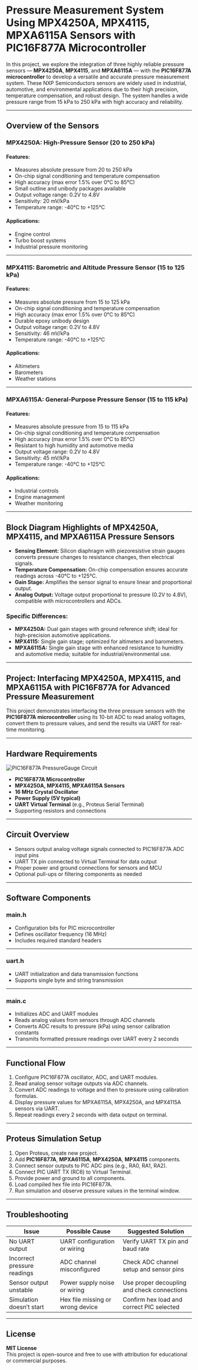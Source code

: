 # Pressure Measurement System Using MPX4250A, MPX4115, MPXA6115A Sensors with PIC16F877A Microcontroller

In this project, we explore the integration of three highly reliable pressure sensors — **MPX4250A**, **MPX4115**, and **MPXA6115A** — with the **PIC16F877A microcontroller** to develop a versatile and accurate pressure measurement system. These NXP Semiconductors sensors are widely used in industrial, automotive, and environmental applications due to their high precision, temperature compensation, and robust design. The system handles a wide pressure range from 15 kPa to 250 kPa with high accuracy and reliability.

---

## Overview of the Sensors
### MPX4250A: High-Pressure Sensor (20 to 250 kPa)

#### Features:
- Measures absolute pressure from 20 to 250 kPa  
- On-chip signal conditioning and temperature compensation  
- High accuracy (max error 1.5% over 0°C to 85°C)  
- Small outline and unibody packages available  
- Output voltage range: 0.2V to 4.8V  
- Sensitivity: 20 mV/kPa  
- Temperature range: -40°C to +125°C  

#### Applications:
- Engine control  
- Turbo boost systems  
- Industrial pressure monitoring  

---

### MPX4115: Barometric and Altitude Pressure Sensor (15 to 125 kPa)
#### Features:
- Measures absolute pressure from 15 to 125 kPa  
- On-chip signal conditioning and temperature compensation  
- High accuracy (max error 1.5% over 0°C to 85°C)  
- Durable epoxy unibody design  
- Output voltage range: 0.2V to 4.8V  
- Sensitivity: 46 mV/kPa  
- Temperature range: -40°C to +125°C  

#### Applications:
- Altimeters  
- Barometers  
- Weather stations  

---

### MPXA6115A: General-Purpose Pressure Sensor (15 to 115 kPa)
#### Features:
- Measures absolute pressure from 15 to 115 kPa  
- On-chip signal conditioning and temperature compensation  
- High accuracy (max error 1.5% over 0°C to 85°C)  
- Resistant to high humidity and automotive media  
- Output voltage range: 0.2V to 4.8V  
- Sensitivity: 45 mV/kPa  
- Temperature range: -40°C to +125°C  

#### Applications:
- Industrial controls  
- Engine management  
- Weather monitoring  

---

## Block Diagram Highlights of MPX4250A, MPX4115, and MPXA6115A Pressure Sensors

- **Sensing Element:** Silicon diaphragm with piezoresistive strain gauges converts pressure changes to resistance changes, then electrical signals.  
- **Temperature Compensation:** On-chip compensation ensures accurate readings across -40°C to +125°C.  
- **Gain Stage:** Amplifies the sensor signal to ensure linear and proportional output.  
- **Analog Output:** Voltage output proportional to pressure (0.2V to 4.8V), compatible with microcontrollers and ADCs.

### Specific Differences:
- **MPX4250A:** Dual gain stages with ground reference shift; ideal for high-precision automotive applications.  
- **MPX4115:** Single gain stage; optimized for altimeters and barometers.  
- **MPXA6115A:** Single gain stage with enhanced resistance to humidity and automotive media; suitable for industrial/environmental use.

---

## Project: Interfacing MPX4250A, MPX4115, and MPXA6115A with PIC16F877A for Advanced Pressure Measurement

This project demonstrates interfacing the three pressure sensors with the **PIC16F877A microcontroller** using its 10-bit ADC to read analog voltages, convert them to pressure values, and send the results via UART for real-time monitoring.

---

## Hardware Requirements
![PIC16F877A PressureGauge Circuit](circuit.png)

- **PIC16F877A Microcontroller**  
- **MPX4250A, MPX4115, MPXA6115A Sensors**  
- **16 MHz Crystal Oscillator**  
- **Power Supply (5V typical)**  
- **UART Virtual Terminal** (e.g., Proteus Serial Terminal)  
- Supporting resistors and connections  

---

## Circuit Overview

- Sensors output analog voltage signals connected to PIC16F877A ADC input pins  
- UART TX pin connected to Virtual Terminal for data output  
- Proper power and ground connections for sensors and MCU  
- Optional pull-ups or filtering components as needed  

---

## Software Components

### main.h

- Configuration bits for PIC microcontroller  
- Defines oscillator frequency (16 MHz)  
- Includes required standard headers  

---

### uart.h

- UART initialization and data transmission functions  
- Supports single byte and string transmission  

---

### main.c

- Initializes ADC and UART modules  
- Reads analog values from sensors through ADC channels  
- Converts ADC results to pressure (kPa) using sensor calibration constants  
- Transmits formatted pressure readings over UART every 2 seconds  

---

## Functional Flow

1. Configure PIC16F877A oscillator, ADC, and UART modules.  
2. Read analog sensor voltage outputs via ADC channels.  
3. Convert ADC readings to voltage and then to pressure using calibration formulas.  
4. Display pressure values for MPXA6115A, MPX4250A, and MPX4115A sensors via UART.  
5. Repeat readings every 2 seconds with data output on terminal.

---

## Proteus Simulation Setup

1. Open Proteus, create new project.  
2. Add **PIC16F877A**, **MPXA6115A**, **MPX4250A**, **MPX4115** components.  
3. Connect sensor outputs to PIC ADC pins (e.g., RA0, RA1, RA2).  
4. Connect PIC UART TX (RC6) to Virtual Terminal.  
5. Provide power and ground to all components.  
6. Load compiled hex file into PIC16F877A.  
7. Run simulation and observe pressure values in the terminal window.  

---

## Troubleshooting

| Issue                         | Possible Cause                     | Suggested Solution                        |
|-------------------------------|----------------------------------|------------------------------------------|
| No UART output                | UART configuration or wiring     | Verify UART TX pin and baud rate         |
| Incorrect pressure readings   | ADC channel misconfigured        | Check ADC channel setup and sensor pins  |
| Sensor output unstable        | Power supply noise or wiring     | Use proper decoupling and check connections |
| Simulation doesn’t start      | Hex file missing or wrong device | Confirm hex load and correct PIC selected |

---

## License

**MIT License**  
This project is open-source and free to use with attribution for educational or commercial purposes.
